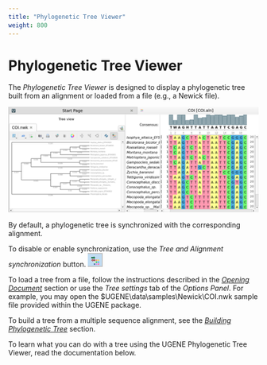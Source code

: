 ```yaml
---
title: "Phylogenetic Tree Viewer"
weight: 800
---
```


# Phylogenetic Tree Viewer

The _Phylogenetic Tree Viewer_ is designed to display a phylogenetic tree built from an alignment or loaded from a file (e.g., a Newick file).

![](/images/65929722/69402627.png)

By default, a phylogenetic tree is synchronized with the corresponding alignment.

To disable or enable synchronization, use the _Tree and Alignment synchronization_ button. ![](/images/65929722/69402651.png)

To load a tree from a file, follow the instructions described in the [_Opening Document_](opening-document.md) section or use the _Tree settings_ tab of the _Options Panel_. For example, you may open the $UGENE\\data\\samples\\Newick\\COI.nwk sample file provided within the UGENE package.

To build a tree from a multiple sequence alignment, see the [_Building Phylogenetic Tree_](building-phylogenetic-tree.md) section.

To learn what you can do with a tree using the UGENE Phylogenetic Tree Viewer, read the documentation below.